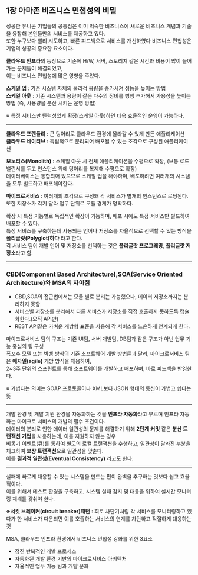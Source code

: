 1장 아마존 비즈니스 민첩성의 비밀
-----
성공한 유니콘 기업들의 공통점은 이미 익숙한 비즈니스에 새로운 비즈니스 개념과 기술을 융합해 본인들만의 서비스를 제공하고 있다.  
또한 누구보다 빨리 시도하고, 빠른 피드백으로 서비스를 개선하였다 비즈니스 민첩성은 기업의 성공의 중요한 요소이다.

**클라우드 인프라**의 등장으로 기존에 H/W, 서버, 스토리지 같은 시간과 비용이 많이 들어가는 문제들이 해결되었고,  
이는 비즈니스 민첩성에 많은 영향을 주었다.

**스케일 업** : 기존 시스템 자체의 물리적 용량을 증가시켜 성능을 높이는 방법  
**스케일 아웃** : 기존 시스템과 용량이 같은 다수의 장비를 병행 추가해서 가용성을 높이는 방법 (즉, 사용량을 분산 시키는 운영 방법)

※ 특정 서비스만 탄력성있게 확장(스케일 아웃)하면 더욱 효율적인 운영이 가능하다.

---

**클라우드 프렌들리** : 큰 덩어리로 클라우드 환경에 올라갈 수 있게 만든 애플리케이션  
**클라우드 네이티브** : 독립적으로 분리되어 배포될 수 있는 조각으로 구성된 애플리케이션

**모노리스(Monolith)** : 스케일 아웃 시 전체 애플리케이션을 수평으로 확장, (보통 로드 밸런서를 두고 인스턴스 위에 덩어리를 복제해 수평으로 확장)  
데이터베이스는 통합되어 있으므로 스케일 업을 해야하며, 배포하려면 여러개의 시스템을 모두 빌드하고 배포해야한다.


**마이크로서비스** : 여러개의 조각으로 구성돼 각 서비스가 별개의 인스턴스로 로딩된다.  
또한 저장소가 각기 달라 업무 단위로 모듈 경계가 명확하다.


확장 시 특정 기능별로 독립적인 확장이 가능하며, 배포 시에도 특정 서비스만 빌드하여 배포할 수 있다.  
특정 서비스를 구축하는데 사용되는 언어나 저장소를 자율적으로 선택할 수 있는 방식을 **폴리글랏(Polyglot)하다** 라고 한다.  
각 서비스 팀이 개발 언어 및 저장소를 선택하는 것은 **폴리글랏 프로그래밍**, **폴리글랏 저장소**라고 함.

---

### CBD(Component Based Architecture),SOA(Service Oriented Architecture)와 MSA의 차이점

- CBD,SOA의 접근법에서는 모듈 별로 분리는 가능했으나, 데이터 저장소까지는 분리하지 못함
- 서비스별 저장소를 분리해서 다른 서비스가 저장소를 직접 호출하지 못하도록 캡슐화한다.(오직 API만)
- REST API같은 가벼운 개방형 표준을 사용해 각 서비스를 느슨하게 연계되게 한다.

마이크로서비스 팀의 구조는 기존 UI팀, 서버 개발팀, DB팀과 같은 구조가 아닌 업무 기능 중심의 팀 구성  
폭포수 모델 또는 빅뱅 방식의 기존 소프트웨어 개발 방법론과 달리, 마이크로서비스 팀은 **애자일(agile)** 개방 방식을 채용하여,  
2~3주 단위의 스프린트를 통해 소프트웨어를 개발하고 배포하며, 바로 피드백을 반영한다.

※ 가볍다는 의미는 SOAP 프로토콜이나 XML보다 JSON 형태의 통신이 가볍고 쉽다는 뜻

---
개발 환경 및 개발 지원 환경을 자동화하는 것을 **인프라 자동화**라고 부르며 인프라 자동화는 마이크로 서비스의 개발의 필수 조건이다.  
데이터의 분리로 인한 데이터 일관성의 문제를 해결하기 위해 **2단계 커밋** 같은 **분산 트랜잭션 기법**을 사용하는데, 이를 지원하지 않는 경우  
비동기 이벤트(큐)를 통하여 별도의 로컬 트랜잭션을 수행하고, 일관성이 달라진 부분을 체크하여 **보상 트랜잭션**으로 일관성을 맞춘다.  
이를 **결과적 일관성(Eventual Consistency)** 라고도 한다.

---
실패에 빠르게 대응할 수 있는 시스템을 만드는 편이 완벽을 추구하는 것보다 쉽고 효율적이다.  
이를 위해서 테스트 환경을 구축하고, 시스템 실패 감지 및 대응을 위하여 실시간 모니터링 체계를 갖춰야 한다.

**※서킷 브레이커(circuit breaker)패턴** : 회로 차단기처럼 각 서비스를 모니터링하고 있다가 한 서비스가 다운되면 이를 호출하는 서비스의 연계를 차단하고
적절하게 대응하는 것

MSA, 클라우드 인프라 환경에서 비즈니스 민첩성 강화를 위한 3요소
- 점진 반복적인 개발 프로세스
- 자동화된 개발 환경 기반의 마이크로서비스 아키텍처
- 자율적인 업무 기능 팀과 개발 문화
